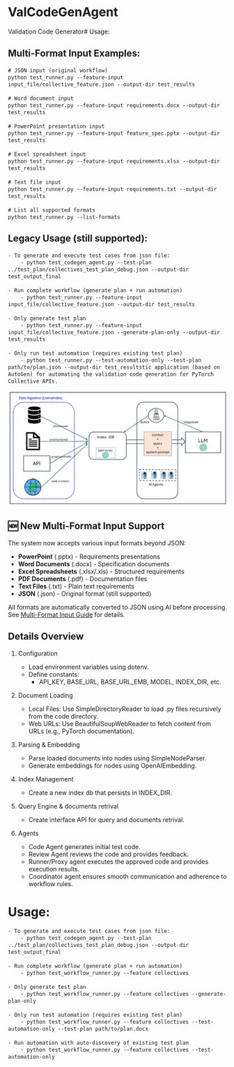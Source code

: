 # ValCodeGenAgent

Validation Code Generator# Usage:

## Multi-Format Input Examples:
    # JSON input (original workflow)
    python test_runner.py --feature-input input_file/collective_feature.json --output-dir test_results
    
    # Word document input  
    python test_runner.py --feature-input requirements.docx --output-dir test_results
    
    # PowerPoint presentation input
    python test_runner.py --feature-input feature_spec.pptx --output-dir test_results
    
    # Excel spreadsheet input
    python test_runner.py --feature-input requirements.xlsx --output-dir test_results
    
    # Text file input
    python test_runner.py --feature-input requirements.txt --output-dir test_results
    
    # List all supported formats
    python test_runner.py --list-formats

## Legacy Usage (still supported):
    - To generate and execute test cases from json file:
        - python test_codegen_agent.py --test-plan ../test_plan/collectives_test_plan_debug.json --output-dir test_output_final

    - Run complete workflow (generate plan + run automation)
        - python test_runner.py --feature-input input_file/collective_feature.json --output-dir test_results

    - Only generate test plan
        - python test_runner.py --feature-input input_file/collective_feature.json --generate-plan-only --output-dir test_results

    - Only run test automation (requires existing test plan)
        - python test_runner.py --test-automation-only --test-plan path/to/plan.json --output-dir test_resultstic application (based on AutoGen) for automating the validation code generation for PyTorch Collective APIs.

![Alt text](./workflow-arch.jpg "Workflow Architecture")

## 🆕 New Multi-Format Input Support

The system now accepts various input formats beyond JSON:
- **PowerPoint** (.pptx) - Requirements presentations
- **Word Documents** (.docx) - Specification documents  
- **Excel Spreadsheets** (.xlsx/.xls) - Structured requirements
- **PDF Documents** (.pdf) - Documentation files
- **Text Files** (.txt) - Plain text requirements
- **JSON** (.json) - Original format (still supported)

All formats are automatically converted to JSON using AI before processing. See [Multi-Format Input Guide](docs/MULTI_FORMAT_INPUT.md) for details.

## Details Overview
1. Configuration
    - Load environment variables using dotenv.
    - Define constants:
        - API_KEY, BASE_URL, BASE_URL_EMB, MODEL, INDEX_DIR, etc.

2. Document Loading
    - Local Files: Use SimpleDirectoryReader to load .py files recursively from the code directory.
    - Web URLs: Use BeautifulSoupWebReader to fetch content from URLs (e.g., PyTorch documentation).

3. Parsing & Embedding
    - Parse loaded documents into nodes using SimpleNodeParser.
    - Generate embeddings for nodes using OpenAIEmbedding.

4. Index Management
    - Create a new index db that persists in INDEX_DIR.

5. Query Engine & documents retrival
    - Create interface API for query and documents retrival.

6. Agents
    - Code Agent generates initial test code.
    - Review Agent reviews the code and provides feedback.
    - Runner/Proxy agent executes the approved code and provides execution results.
    - Coordinator agent ensures smooth communication and adherence to workflow rules.

# Usage:
    - To generate and execute test cases from json file:
        - python test_codegen_agent.py --test-plan ../test_plan/collectives_test_plan_debug.json --output-dir test_output_final

    - Run complete workflow (generate plan + run automation)
        - python test_workflow_runner.py --feature collectives

    - Only generate test plan
        - python test_workflow_runner.py --feature collectives --generate-plan-only

    - Only run test automation (requires existing test plan)
        - python test_workflow_runner.py --feature collectives --test-automation-only --test-plan path/to/plan.docx

    - Run automation with auto-discovery of existing test plan
        - python test_workflow_runner.py --feature collectives --test-automation-only

